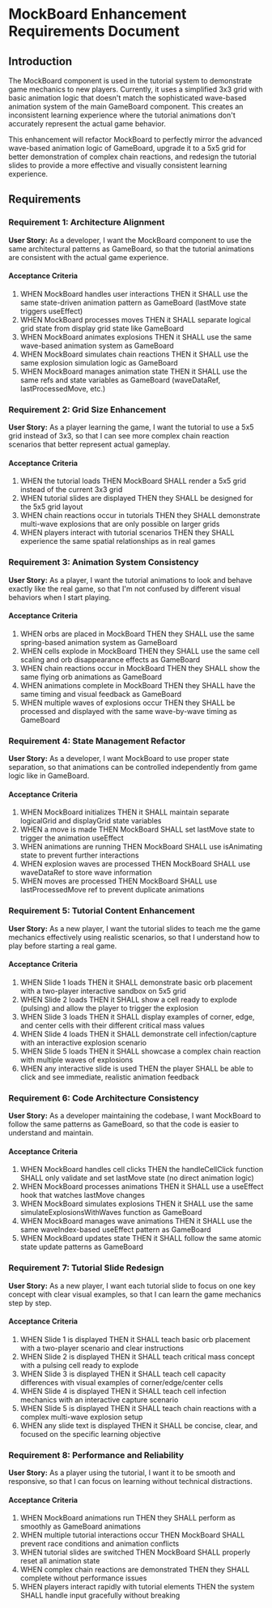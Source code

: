 # MockBoard Enhancement Requirements Document

## Introduction

The MockBoard component is used in the tutorial system to demonstrate game mechanics to new players. Currently, it uses a simplified 3x3 grid with basic animation logic that doesn't match the sophisticated wave-based animation system of the main GameBoard component. This creates an inconsistent learning experience where the tutorial animations don't accurately represent the actual game behavior.

This enhancement will refactor MockBoard to perfectly mirror the advanced wave-based animation logic of GameBoard, upgrade it to a 5x5 grid for better demonstration of complex chain reactions, and redesign the tutorial slides to provide a more effective and visually consistent learning experience.

## Requirements

### Requirement 1: Architecture Alignment

**User Story:** As a developer, I want the MockBoard component to use the same architectural patterns as GameBoard, so that the tutorial animations are consistent with the actual game experience.

#### Acceptance Criteria

1. WHEN MockBoard handles user interactions THEN it SHALL use the same state-driven animation pattern as GameBoard (lastMove state triggers useEffect)
2. WHEN MockBoard processes moves THEN it SHALL separate logical grid state from display grid state like GameBoard
3. WHEN MockBoard animates explosions THEN it SHALL use the same wave-based animation system as GameBoard
4. WHEN MockBoard simulates chain reactions THEN it SHALL use the same explosion simulation logic as GameBoard
5. WHEN MockBoard manages animation state THEN it SHALL use the same refs and state variables as GameBoard (waveDataRef, lastProcessedMove, etc.)

### Requirement 2: Grid Size Enhancement

**User Story:** As a player learning the game, I want the tutorial to use a 5x5 grid instead of 3x3, so that I can see more complex chain reaction scenarios that better represent actual gameplay.

#### Acceptance Criteria

1. WHEN the tutorial loads THEN MockBoard SHALL render a 5x5 grid instead of the current 3x3 grid
2. WHEN tutorial slides are displayed THEN they SHALL be designed for the 5x5 grid layout
3. WHEN chain reactions occur in tutorials THEN they SHALL demonstrate multi-wave explosions that are only possible on larger grids
4. WHEN players interact with tutorial scenarios THEN they SHALL experience the same spatial relationships as in real games

### Requirement 3: Animation System Consistency

**User Story:** As a player, I want the tutorial animations to look and behave exactly like the real game, so that I'm not confused by different visual behaviors when I start playing.

#### Acceptance Criteria

1. WHEN orbs are placed in MockBoard THEN they SHALL use the same spring-based animation system as GameBoard
2. WHEN cells explode in MockBoard THEN they SHALL use the same cell scaling and orb disappearance effects as GameBoard
3. WHEN chain reactions occur in MockBoard THEN they SHALL show the same flying orb animations as GameBoard
4. WHEN animations complete in MockBoard THEN they SHALL have the same timing and visual feedback as GameBoard
5. WHEN multiple waves of explosions occur THEN they SHALL be processed and displayed with the same wave-by-wave timing as GameBoard

### Requirement 4: State Management Refactor

**User Story:** As a developer, I want MockBoard to use proper state separation, so that animations can be controlled independently from game logic like in GameBoard.

#### Acceptance Criteria

1. WHEN MockBoard initializes THEN it SHALL maintain separate logicalGrid and displayGrid state variables
2. WHEN a move is made THEN MockBoard SHALL set lastMove state to trigger the animation useEffect
3. WHEN animations are running THEN MockBoard SHALL use isAnimating state to prevent further interactions
4. WHEN explosion waves are processed THEN MockBoard SHALL use waveDataRef to store wave information
5. WHEN moves are processed THEN MockBoard SHALL use lastProcessedMove ref to prevent duplicate animations

### Requirement 5: Tutorial Content Enhancement

**User Story:** As a new player, I want the tutorial slides to teach me the game mechanics effectively using realistic scenarios, so that I understand how to play before starting a real game.

#### Acceptance Criteria

1. WHEN Slide 1 loads THEN it SHALL demonstrate basic orb placement with a two-player interactive sandbox on 5x5 grid
2. WHEN Slide 2 loads THEN it SHALL show a cell ready to explode (pulsing) and allow the player to trigger the explosion
3. WHEN Slide 3 loads THEN it SHALL display examples of corner, edge, and center cells with their different critical mass values
4. WHEN Slide 4 loads THEN it SHALL demonstrate cell infection/capture with an interactive explosion scenario
5. WHEN Slide 5 loads THEN it SHALL showcase a complex chain reaction with multiple waves of explosions
6. WHEN any interactive slide is used THEN the player SHALL be able to click and see immediate, realistic animation feedback

### Requirement 6: Code Architecture Consistency

**User Story:** As a developer maintaining the codebase, I want MockBoard to follow the same patterns as GameBoard, so that the code is easier to understand and maintain.

#### Acceptance Criteria

1. WHEN MockBoard handles cell clicks THEN the handleCellClick function SHALL only validate and set lastMove state (no direct animation logic)
2. WHEN MockBoard processes animations THEN it SHALL use a useEffect hook that watches lastMove changes
3. WHEN MockBoard simulates explosions THEN it SHALL use the same simulateExplosionsWithWaves function as GameBoard
4. WHEN MockBoard manages wave animations THEN it SHALL use the same waveIndex-based useEffect pattern as GameBoard
5. WHEN MockBoard updates state THEN it SHALL follow the same atomic state update patterns as GameBoard

### Requirement 7: Tutorial Slide Redesign

**User Story:** As a new player, I want each tutorial slide to focus on one key concept with clear visual examples, so that I can learn the game mechanics step by step.

#### Acceptance Criteria

1. WHEN Slide 1 is displayed THEN it SHALL teach basic orb placement with a two-player scenario and clear instructions
2. WHEN Slide 2 is displayed THEN it SHALL teach critical mass concept with a pulsing cell ready to explode
3. WHEN Slide 3 is displayed THEN it SHALL teach cell capacity differences with visual examples of corner/edge/center cells
4. WHEN Slide 4 is displayed THEN it SHALL teach cell infection mechanics with an interactive capture scenario
5. WHEN Slide 5 is displayed THEN it SHALL teach chain reactions with a complex multi-wave explosion setup
6. WHEN any slide text is displayed THEN it SHALL be concise, clear, and focused on the specific learning objective

### Requirement 8: Performance and Reliability

**User Story:** As a player using the tutorial, I want it to be smooth and responsive, so that I can focus on learning without technical distractions.

#### Acceptance Criteria

1. WHEN MockBoard animations run THEN they SHALL perform as smoothly as GameBoard animations
2. WHEN multiple tutorial interactions occur THEN MockBoard SHALL prevent race conditions and animation conflicts
3. WHEN tutorial slides are switched THEN MockBoard SHALL properly reset all animation state
4. WHEN complex chain reactions are demonstrated THEN they SHALL complete without performance issues
5. WHEN players interact rapidly with tutorial elements THEN the system SHALL handle input gracefully without breaking
